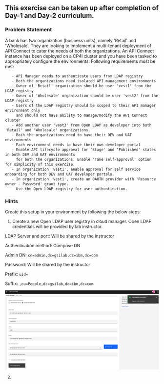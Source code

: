 ## This exercise can be taken up after completion of Day-1 and Day-2 curriculum.

### Problem Statement

A bank has two organization (business units), namely 'Retail' and 'Wholesale'. They are looking to implement a multi-tenant deployment of API Connect to cater the needs of both the organizations. An API Connect instance has been deployed on a CP4I cluster and you have been tasked to appropriately configure the environments. Following requirements must be met:
      
       - API Manager needs to authenticate users from LDAP registry
       - Both the organizations need isolated API management environments
       - Owner of 'Retail' organization should be user 'vest1' from the LDAP registry
       - Owner of 'Wholesale' organization should be user 'vest2' from the LDAP registry
       - Users of the LDAP registry should be scoped to their API manager environment only 
         and should not have ability to manage/modify the API Connect cluster
       - Add another user 'vest3' from Open LDAP as developer into both 'Retail' and 'Wholesale' organizations
       - Both the organizations need to have their DEV and UAT environments
       - Each environment needs to have their own developer portal
       - Enable API lifecycle approval for 'Stage' and 'Published' states in both DEV and UAT environments 
         for both the organizations. Enable 'Take self-approval' option for simplicity of this exercise.
       - In organization 'vest1', enable approval for self service onboarding for both DEV and UAT developer portals.
       - In organization 'vest1', create an OAUTH provider with 'Resource owner - Password' grant type. 
         Use the Open LDAP registry for user authentication.
       




### Hints
Create this setup in your environment by following the below steps:

1) Create a new Open LDAP user registry in cloud manager. Open LDAP credentials will be provided by lab instructor. 

LDAP Server and port: Will be shared by the instructor
      
Authentication method: Compose DN
      
Admin DN: `cn=admin,dc=gsilab,dc=ibm,dc=com`
      
Password: Will be shared by the instructor
      
Prefix: `uid=`
      
Suffix: `,ou=People,dc=gsilab,dc=ibm,dc=com`
      

![](images/open_ldap_config.png)

2) 
